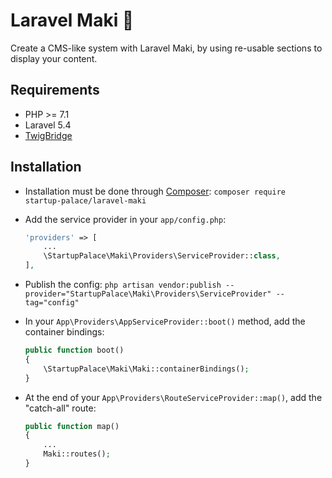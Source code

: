 # Laravel Maki 🍣

Create a CMS-like system with Laravel Maki, by using re-usable sections to
display your content.

## Requirements

- PHP >= 7.1
- Laravel 5.4
- [TwigBridge](https://github.com/rcrowe/TwigBridge/)

## Installation

- Installation must be done through [Composer](https://getcomposer.org/):
`composer require startup-palace/laravel-maki`
- Add the service provider in your `app/config.php`:

	```php
	'providers' => [
		...
		\StartupPalace\Maki\Providers\ServiceProvider::class,
	],
	```

- Publish the config: `php artisan vendor:publish --provider="StartupPalace\Maki\Providers\ServiceProvider" --tag="config"`
- In your `App\Providers\AppServiceProvider::boot()` method, add the container bindings:

	```php
	public function boot()
    {
       	\StartupPalace\Maki\Maki::containerBindings();
    }
    ```

- At the end of your `App\Providers\RouteServiceProvider::map()`, add the "catch-all" route:

	```php
	public function map()
    {
        ...
        Maki::routes();
    }
	```
